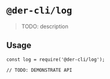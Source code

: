 # `@der-cli/log`

> TODO: description

## Usage

```
const log = require('@der-cli/log');

// TODO: DEMONSTRATE API
```
